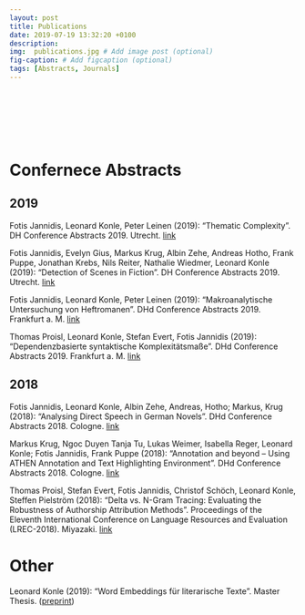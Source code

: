 ```yaml
---
layout: post
title: Publications
date: 2019-07-19 13:32:20 +0100
description: 
img:  publications.jpg # Add image post (optional)
fig-caption: # Add figcaption (optional)
tags: [Abstracts, Journals]
---
```

&nbsp;&nbsp;&nbsp;&nbsp;&nbsp;&nbsp;&nbsp;&nbsp;&nbsp;&nbsp;&nbsp;&nbsp;&nbsp;&nbsp;&nbsp;&nbsp;&nbsp;&nbsp;&nbsp;&nbsp;&nbsp;&nbsp;&nbsp;&nbsp;&nbsp;&nbsp;&nbsp;&nbsp;&nbsp;&nbsp;&nbsp;&nbsp;
&nbsp;&nbsp;&nbsp;&nbsp;&nbsp;&nbsp;&nbsp;&nbsp;&nbsp;&nbsp;&nbsp;&nbsp;&nbsp;&nbsp;&nbsp;&nbsp;&nbsp;&nbsp;&nbsp;&nbsp;&nbsp;&nbsp;&nbsp;&nbsp;&nbsp;&nbsp;&nbsp;&nbsp;&nbsp;&nbsp;&nbsp;&nbsp;
&nbsp;&nbsp;&nbsp;&nbsp;&nbsp;&nbsp;&nbsp;&nbsp;&nbsp;&nbsp;&nbsp;&nbsp;&nbsp;&nbsp;&nbsp;&nbsp;&nbsp;&nbsp;&nbsp;&nbsp;&nbsp;&nbsp;&nbsp;&nbsp;&nbsp;&nbsp;&nbsp;&nbsp;&nbsp;&nbsp;&nbsp;&nbsp;
&nbsp;&nbsp;&nbsp;&nbsp;&nbsp;&nbsp;&nbsp;&nbsp;&nbsp;&nbsp;&nbsp;&nbsp;&nbsp;&nbsp;&nbsp;&nbsp;&nbsp;&nbsp;&nbsp;&nbsp;&nbsp;&nbsp;&nbsp;&nbsp;&nbsp;&nbsp;&nbsp;&nbsp;&nbsp;&nbsp;&nbsp;&nbsp;
&nbsp;&nbsp;&nbsp;&nbsp;&nbsp;&nbsp;&nbsp;&nbsp;&nbsp;&nbsp;&nbsp;&nbsp;&nbsp;&nbsp;&nbsp;&nbsp;&nbsp;&nbsp;&nbsp;&nbsp;&nbsp;&nbsp;&nbsp;&nbsp;&nbsp;&nbsp;&nbsp;&nbsp;&nbsp;&nbsp;&nbsp;&nbsp;
&nbsp;&nbsp;&nbsp;&nbsp;&nbsp;&nbsp;&nbsp;&nbsp;&nbsp;&nbsp;&nbsp;&nbsp;&nbsp;&nbsp;&nbsp;&nbsp;&nbsp;&nbsp;&nbsp;&nbsp;&nbsp;&nbsp;&nbsp;&nbsp;&nbsp;&nbsp;&nbsp;&nbsp;&nbsp;&nbsp;&nbsp;&nbsp;
&nbsp;&nbsp;&nbsp;&nbsp;&nbsp;&nbsp;&nbsp;&nbsp;&nbsp;&nbsp;&nbsp;&nbsp;&nbsp;&nbsp;&nbsp;&nbsp;&nbsp;&nbsp;&nbsp;&nbsp;&nbsp;&nbsp;&nbsp;&nbsp;&nbsp;&nbsp;&nbsp;&nbsp;&nbsp;&nbsp;&nbsp;&nbsp;
&nbsp;&nbsp;&nbsp;&nbsp;&nbsp;&nbsp;&nbsp;&nbsp;&nbsp;&nbsp;&nbsp;&nbsp;&nbsp;&nbsp;&nbsp;&nbsp;&nbsp;&nbsp;&nbsp;&nbsp;&nbsp;&nbsp;&nbsp;&nbsp;&nbsp;&nbsp;&nbsp;&nbsp;&nbsp;&nbsp;&nbsp;&nbsp;
&nbsp;&nbsp;&nbsp;&nbsp;&nbsp;&nbsp;&nbsp;&nbsp;&nbsp;&nbsp;&nbsp;&nbsp;&nbsp;&nbsp;&nbsp;&nbsp;&nbsp;&nbsp;&nbsp;&nbsp;&nbsp;&nbsp;&nbsp;&nbsp;&nbsp;&nbsp;&nbsp;&nbsp;&nbsp;&nbsp;&nbsp;&nbsp;
&nbsp;&nbsp;&nbsp;&nbsp;&nbsp;&nbsp;&nbsp;&nbsp;&nbsp;&nbsp;&nbsp;&nbsp;&nbsp;&nbsp;&nbsp;&nbsp;&nbsp;&nbsp;&nbsp;&nbsp;&nbsp;&nbsp;&nbsp;&nbsp;&nbsp;&nbsp;&nbsp;&nbsp;&nbsp;&nbsp;&nbsp;&nbsp;
&nbsp;&nbsp;&nbsp;&nbsp;&nbsp;&nbsp;&nbsp;&nbsp;&nbsp;&nbsp;&nbsp;&nbsp;&nbsp;&nbsp;&nbsp;&nbsp;&nbsp;&nbsp;&nbsp;&nbsp;&nbsp;&nbsp;&nbsp;&nbsp;&nbsp;&nbsp;&nbsp;&nbsp;&nbsp;&nbsp;&nbsp;&nbsp;
&nbsp;&nbsp;&nbsp;&nbsp;&nbsp;&nbsp;&nbsp;&nbsp;&nbsp;&nbsp;&nbsp;&nbsp;&nbsp;&nbsp;&nbsp;&nbsp;&nbsp;&nbsp;&nbsp;&nbsp;&nbsp;&nbsp;&nbsp;&nbsp;&nbsp;&nbsp;&nbsp;&nbsp;&nbsp;&nbsp;&nbsp;&nbsp;
&nbsp;&nbsp;&nbsp;&nbsp;&nbsp;&nbsp;&nbsp;&nbsp;&nbsp;&nbsp;&nbsp;&nbsp;&nbsp;&nbsp;&nbsp;&nbsp;&nbsp;&nbsp;&nbsp;&nbsp;&nbsp;&nbsp;&nbsp;&nbsp;&nbsp;&nbsp;&nbsp;&nbsp;&nbsp;&nbsp;&nbsp;&nbsp;
&nbsp;&nbsp;&nbsp;&nbsp;&nbsp;&nbsp;
&nbsp;&nbsp;&nbsp;&nbsp;&nbsp;&nbsp;
# Confernece Abstracts
## 2019
Fotis Jannidis, Leonard Konle, Peter Leinen (2019): “Thematic Complexity”. DH Conference Abstracts 2019. Utrecht. <a href="https://dev.clariah.nl/files/dh2019/boa/0504.html">link</a><br>

Fotis Jannidis, Evelyn Gius, Markus Krug, Albin Zehe, Andreas Hotho, Frank Puppe, Jonathan Krebs, Nils Reiter, Nathalie Wiedmer, Leonard Konle (2019): “Detection of Scenes in Fiction”. DH Conference Abstracts 2019. Utrecht. <a href="https://dev.clariah.nl/files/dh2019/boa/0608.html">link</a><br>

Fotis Jannidis, Leonard Konle, Peter Leinen (2019): “Makroanalytische Untersuchung von Heftromanen”. DHd Conference Abstracts 2019. Frankfurt a. M. <a href="https://zenodo.org/record/2596095#.XTM9YlUzZhE">link</a><br>

Thomas Proisl, Leonard Konle, Stefan Evert, Fotis Jannidis (2019): “Dependenzbasierte syntaktische Komplexitätsmaße”. DHd Conference Abstracts 2019. Frankfurt a. M. <a href="https://zenodo.org/record/2596095#.XTM9YlUzZhE">link</a><br>
## 2018
Fotis Jannidis,  Leonard Konle,  Albin Zehe, Andreas, Hotho; Markus, Krug (2018): “Analysing Direct Speech in German Novels”. DHd Conference Abstracts 2018. Cologne. <a href="http://dhd2018.uni-koeln.de/wp-content/uploads/boa-DHd2018-web-ISBN.pdf">link</a><br>

Markus Krug, Ngoc Duyen Tanja Tu, Lukas  Weimer, Isabella Reger, Leonard Konle; Fotis Jannidis, Frank Puppe (2018): “Annotation and beyond – Using ATHEN Annotation and Text Highlighting Environment”.  DHd Conference Abstracts 2018. Cologne. <a href="http://dhd2018.uni-koeln.de/wp-content/uploads/boa-DHd2018-web-ISBN.pdf">link</a><br>

Thomas Proisl, Stefan Evert, Fotis Jannidis, Christof Schöch, Leonard Konle, Steffen Pielström (2018): “Delta vs. N-Gram Tracing: Evaluating the Robustness of Authorship Attribution Methods”. Proceedings of the Eleventh International Conference on Language Resources and Evaluation (LREC-2018). Miyazaki. <a href="http://www.lrec-conf.org/proceedings/lrec2018/pdf/835.pdf">link</a><br>
# Other
Leonard Konle (2019): “Word Embeddings für literarische Texte”. Master Thesis. (<a href="./../Konle_Thesis.pdf">preprint</a>)


